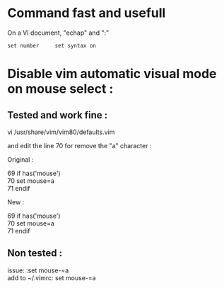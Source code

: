 # Command fast and usefull
  
On a VI document, "echap" and ":"  
  
`set number    
set syntax on`  
  
# Disable vim automatic visual mode on mouse select :
  
## Tested and work fine :
  
vi /usr/share/vim/vim80/defaults.vim  
  
and edit the line 70 for remove the "a" character :  
  
Original :  
  
 69 if has('mouse')  
 70   set mouse=a  
 71 endif  
  
New :  
  
 69 if has('mouse')  
 70   set mouse=a  
 71 endif  
  
## Non tested :
  
issue: :set mouse-=a  
add to ~/.vimrc: set mouse-=a   
